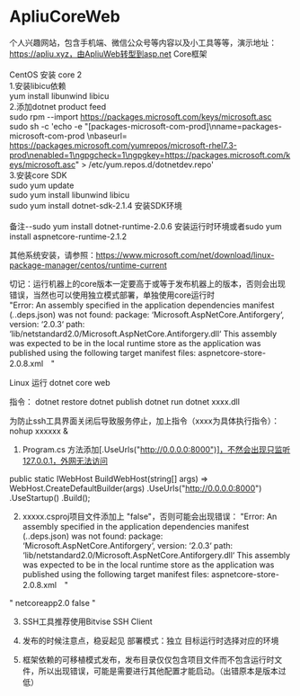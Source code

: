 # ApliuCoreWeb
个人兴趣网站，包含手机端、微信公众号等内容以及小工具等等，演示地址：https://apliu.xyz，由ApliuWeb转型到asp.net Core框架 <br />
<br />
CentOS 安装 core 2 <br />
1.安装libicu依赖 <br />
	yum install libunwind libicu <br />
2.添加dotnet product feed <br />
	sudo rpm --import https://packages.microsoft.com/keys/microsoft.asc <br />
	sudo sh -c 'echo -e "[packages-microsoft-com-prod]\nname=packages-microsoft-com-prod \nbaseurl= https://packages.microsoft.com/yumrepos/microsoft-rhel7.3-prod\nenabled=1\ngpgcheck=1\ngpgkey=https://packages.microsoft.com/keys/microsoft.asc" > /etc/yum.repos.d/dotnetdev.repo' <br />
3.安装core SDK <br />
	sudo yum update <br />
	sudo yum install libunwind libicu <br />
	sudo yum install dotnet-sdk-2.1.4 安装SDK环境 <br />
	<br />
备注--sudo yum install dotnet-runtime-2.0.6 安装运行时环境或者sudo yum install aspnetcore-runtime-2.1.2 <br />

其他系统安装，请参照：https://www.microsoft.com/net/download/linux-package-manager/centos/runtime-current

切记：运行机器上的core版本一定要高于或等于发布机器上的版本，否则会出现错误，当然也可以使用独立模式部署，单独使用core运行时 <br />
"Error:
  An assembly specified in the application dependencies manifest (*.*.deps.json) was not found:
    package: ‘Microsoft.AspNetCore.Antiforgery‘, version: ‘2.0.3‘
    path: ‘lib/netstandard2.0/Microsoft.AspNetCore.Antiforgery.dll‘
  This assembly was expected to be in the local runtime store as the application was published using the following target manifest files:
    aspnetcore-store-2.0.8.xml　"


Linux 运行 dotnet core web

指令： dotnet restore
dotnet publish
dotnet run
dotnet xxxx.dll

为防止ssh工具界面关闭后导致服务停止，加上指令（xxxx为具体执行指令）：nohup xxxxxx &


1. Program.cs 方法添加[.UseUrls("http://0.0.0.0:8000")]，不然会出现只监听127.0.0.1，外网无法访问

public static IWebHost BuildWebHost(string[] args) =>
            WebHost.CreateDefaultBuilder(args)
		.UseUrls("http://0.0.0.0:8000")
                .UseStartup<Startup>()
                .Build();

2. xxxxx.csproj项目文件添加上
"<PublishWithAspNetCoreTargetManifest>false</PublishWithAspNetCoreTargetManifest>"，否则可能会出现错误：
"Error:
  An assembly specified in the application dependencies manifest (*.*.deps.json) was not found:
    package: ‘Microsoft.AspNetCore.Antiforgery‘, version: ‘2.0.3‘
    path: ‘lib/netstandard2.0/Microsoft.AspNetCore.Antiforgery.dll‘
  This assembly was expected to be in the local runtime store as the application was published using the following target manifest files:
    aspnetcore-store-2.0.8.xml　"

 " <PropertyGroup>
    <TargetFramework>netcoreapp2.0</TargetFramework>
    <PublishWithAspNetCoreTargetManifest>false</PublishWithAspNetCoreTargetManifest>
  </PropertyGroup>"

3. SSH工具推荐使用Bitvise SSH Client

4. 发布的时候注意点，稳妥起见
	部署模式：独立
	目标运行时选择对应的环境

5. 框架依赖的可移植模式发布，发布目录仅仅包含项目文件而不包含运行时文件，所以出现错误，可能是需要进行其他配置才能启动。（出错原本是版本过低）